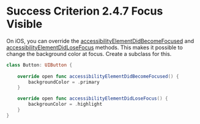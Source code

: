 # Success Criterion 2.4.7 Focus Visible

On iOS, you can override the [accessibilityElementDidBecomeFocused](https://developer.apple.com/documentation/objectivec/nsobject/1615183-accessibilityelementdidbecomefoc) and [accessibilityElementDidLoseFocus](https://developer.apple.com/documentation/objectivec/nsobject/1615082-accessibilityelementdidlosefocus) methods. This makes it possible to change the background color at focus. Create a subclass for this.

```swift
class Button: UIButton {
    
    override open func accessibilityElementDidBecomeFocused() {
        backgroundColor = .primary
    }

    override open func accessibilityElementDidLoseFocus() {
        backgrounColor = .highlight
    }
}
```
